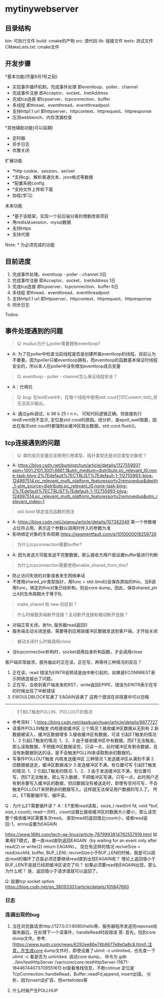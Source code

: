 # mytinywebserver

## 目录结构
bin: 可执行文件
build: cmake的产物
src: 源代码
lib: 链接文件
tests: 测试文件
CMakeLists.txt: cmake文件

## 开发步骤
*基本功能(尽量8月1号之前)
- 实现事件循环机制，完成事件处理 即eventloop、poller、channel
- 完成事件注册 即Acceptor、socket、InetAddress
- 完成tcp连接 即tcpserver、tcpconnection、buffer
- 多线程 即thread、eventthread、eventthreadpool
- 支持http1.1 url 即httpserver、httpcontext、httprequest、httpresponse
- 压测webbench、内存泄漏检查

*其他辅助功能(可以延期)
- 定时器
- 异步日志
- 优雅关闭

扩展功能
- *http cookie、session、serlvet
- *支持cgi、解析普通文本、json格式等数据
- *配置系统config
- *支持文件上传和下载
- 协程(学习)

未来功能
- *基于该框架，实现一个前后端分离的增删改查项目
- 用redis从session、mysql数据
- 支持https
- 支持代理
 
Note: * 为必须完成的功能

## 目前进度
1. 完成事件处理，eventloop - poller - channel 3日
2. 完成事件注册 即Acceptor、socket、InetAddress 1日
3. 完成tcp连接 即tcpserver、tcpconnection、buffer 6日
4. 多线程 即thread、eventthread、eventthreadpool
5. 支持http1.1 url 即httpserver、httpcontext、httprequest、httpresponse
6. 同步日志

Todos:





## 事件处理遇到的问题
> Q: muduo为什么poller需要拥有eventloop? 
- A: 为了在poller中检查当前线程是否是创建所属eventloop的线程。目前认为不重要。因为poller只被eventloop拥有，而eventloop的函数基本保证时线程安全的，所以本人在poller中没有增加eventloop成员变量

> Q: eventloop - poller - channel怎么保证线程安全？
- A：代填坑

> Q: bug: 在testEvent中，在每个线程中使用std::cout打印Cureent::tid(),但无法显示输出。
- A: 通过gdb调试，b 38 b 25 r n n， 可知代码逻辑正确。但直接执行testEvent则不显示, 定位是std::cout的原因。经分析，是epoll_wait阻塞，因此在每次std::cout时都强制从缓冲区取出数据。std::cout.flush()。

## tcp连接遇到的问题
> Q: 类的成员变量应该使用引用类型、指针类型还是对应类型对象呢？
- A: https://blog.csdn.net/bumingchun/article/details/112755993?spm=1001.2101.3001.6661.1&utm_medium=distribute.pc_relevant_t0.none-task-blog-2%7Edefault%7ECTRLIST%7Edefault-1-112755993-blog-124997514.pc_relevant_multi_platform_featuressortv2removedup&depth_1-utm_source=distribute.pc_relevant_t0.none-task-blog-2%7Edefault%7ECTRLIST%7Edefault-1-112755993-blog-124997514.pc_relevant_multi_platform_featuressortv2removedup&utm_relevant_index=1

> std::bind 绑定成员函数的用法
- A: https://blog.csdn.net/Jxianxu/article/details/107382049 第一个参数被占位符占用，表示这个参数以调用时传入的参数为准
- 影响绑定对象的生命周期 https://segmentfault.com/q/1010000018259726

> 为什么tcpconnection需要buffer?
- A: 因为发送方可能发送不完整数据，那么接收方用户层设置buffer能进行判断

> 为什么tcpconnection需要使用enable_shared_from_this?
- 防止访问失效的对象或者发生网络串话
- 不使用shared_ptr类型指针，用func = std::bind()会保存原始的this，当B调用func，绑定的this对象已经析构，则会core dump。因此，保存shared_ptr让A的生命周期大于等于B。

> make_shared 和 new 的区别？

> 什么时候服务端断开连接？主动断开连接和被动断开连接？
- 对端正常关闭，发fin, 服务器read返回0
- 服务端主动关闭连接，需要等到应用层缓冲区数据发送到客户端，才开始关闭

> 被动关闭什么时候调用close
- 当tcpconnection析构时，socket调用自身析构函数，才会调用close

客户端异常崩溃，服务器此时正在读，正在写，再等待三种情况的反应？
1. 正在读，read 错误为EINTR说明读是由中断引起的，如果是ECONNREST表示网络连接出了问题。
2. 正在写，会收到客户端发来的RST，write返回EPIPE，错误为EINTR表示在写的时候出现了中断错误 
3. EWOULDBLOCK写满了 EAGAIN读满了 这两个错误在非阻塞中可以忽略

----------------------


> ET和LT触发POLLIN、POLLOUT的情况
- 参考资料：1.https://blog.csdn.net/daaikuaichuan/article/details/8877727
- 读事件POLLIN触发 内核接收缓冲区 三个情况 1.接收缓冲区数据从无到有 2.新数据被读入，缓冲区数据增多 3.接收缓冲区有数据，可读
  引起ET触发的情况: 1、2
  引起LT触发的情况: 1、2、3
  由于接收缓冲区中有数据，而ET无法触发。那么读取数据，不把缓冲区数据读完，只读一点，此时缓冲区有剩余数据，且没有新数据到达的话，是不会触发POLLIN来读取剩余的数据的。
- 写事件POLLOUT触发 内核发送缓冲区 三种情况 1.发送缓冲区从满到不满 2.旧数据被送走，缓冲区数据减少 3.发送缓冲区不满，有位置可写
  引起ET触发的情况: 1、2
  引起LT触发的情况: 1、2、3
  由于发送缓冲区不满，有位置可写，而ET无法触发。那么写入数据，不把缓冲区写满，只写一点，此时用户还有剩余要写入缓冲区的数据，但旧数据没有被送走时，即使有空间可写，不会触发POLLOUT来把剩余的数据写入。这样就无法保证用户数据的写入了。
所以，ET需要循环写、循环读。

Q：为什么ET需要循环读？
A：ET使用read读取，ssize_t read(int fd, void *buf, size_t count); read一次时，count设置比接收缓冲区的数据大小要小，那么读完整个接收缓冲区需要多次read。
直到read的返回值比count小，或者read返回-1，errno设置为EAGAIN

https://www.169it.com/tech-qa-linux/article-7879993814782557919.html
如果用ET模式，要一直read直到返回EAGAIN（by waiting for an event only after read(2) or write(2) return EAGAIN）。
现在有这样的情况
reciveSize = read(sockfd, buffer, BUF_LEN);
reciveSize小于BUF_LEN的时候，我是可以跳出read的循环了还是必须还要继续read直到出现EAGAIN呢？
理论上返回值小于BUF_LEN不是就已经把缓冲区读完了吗？
如果必须要read到EAGAIN出现，那么为什么呢？
是，返回值小于请求值就可以返回了。

Q: 設置tcp socket option
https://blog.csdn.net/qq_38093301/article/details/105847660

### 日志


### 连调出现的bug
1. 当在浏览器请求http://127.0.0.1:8080/hello等，服务器程序发送完reponse给服务器后，在处理下一个读事件，handleRead时段错误
答: 首先，找到core dump文件。参考:[https://www.pudn.com/news/6292ee86e74b9677e8e0a8c8.html].注意，在生成core dump文件时，即使设置了ulimit -c unlimited，也先查一下ulimit -c 看是否为 unlimited.
    调试core dump， 命令为 gdb ../bin/testHttpServer /var/core/core-testHttpServer-11871-18446744073709551615
    bt查看堆栈信息，不断cotinue
    定位是TcpConnection::handleRead，Buffer::readFd,append, insert出错。
    分析，因为insert会扩容，但writeIndex等

2. 什么时候产生POLLHUP
